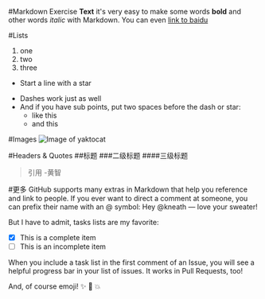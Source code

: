 #Markdown Exercise
**Text**
it's very easy to make some words **bold** and other words *italic* with Markdown.
You can even [link to baidu](http://www.baidu.com)

#Lists
1. one
2. two
3. three

* Start a line with a star

- Dashes work just as well
- And if you have sub points, put two spaces before the dash or star:
  - like this
  * and this

#Images
![Image of yaktocat](https://octodex.github.com/images/yaktocat.png)

#Headers & Quotes
##标题
###二级标题
####三级标题
> 引用
> -黄智

#更多
GitHub supports many extras in Markdown that help you reference and link to people. If you ever want to direct a comment at someone, you can prefix their name with an @ symbol: Hey @kneath — love your sweater!

But I have to admit, tasks lists are my favorite:

- [x] This is a complete item
- [ ] This is an incomplete item

When you include a task list in the first comment of an Issue, you will see a helpful progress bar in your list of issues. It works in Pull Requests, too!

And, of course emoji! :sparkles: :camel: :boom:
